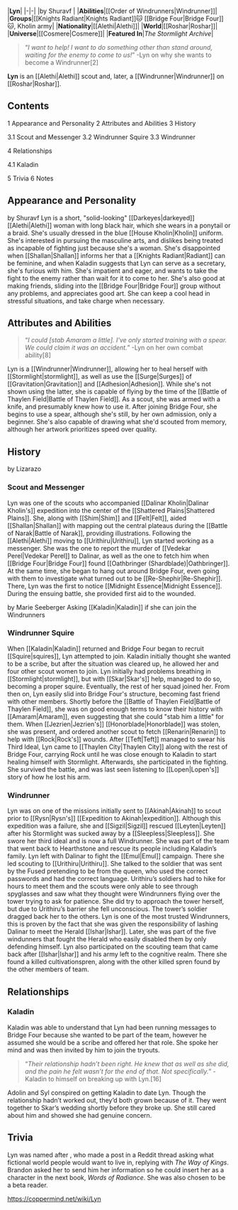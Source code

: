 |**Lyn**|
|-|-|
|by  Shuravf |
|**Abilities**|[[Order of Windrunners\|Windrunner]]|
|**Groups**|[[Knights Radiant\|Knights Radiant]]🐱︎ [[Bridge Four\|Bridge Four]]🐱︎, Kholin army|
|**Nationality**|[[Alethi\|Alethi]]|
|**World**|[[Roshar\|Roshar]]|
|**Universe**|[[Cosmere\|Cosmere]]|
|**Featured In**|*The Stormlight Archive*|

>“*I want to help! I want to do something other than stand around, waiting for the enemy to come to us!*”
\-Lyn on why she wants to become a Windrunner[2]


**Lyn** is an [[Alethi\|Alethi]] scout and, later, a [[Windrunner\|Windrunner]] on [[Roshar\|Roshar]].

## Contents

1 Appearance and Personality
2 Attributes and Abilities
3 History

3.1 Scout and Messenger
3.2 Windrunner Squire
3.3 Windrunner


4 Relationships

4.1 Kaladin


5 Trivia
6 Notes


## Appearance and Personality
 by  Shuravf 
Lyn is a short, "solid-looking" [[Darkeyes\|darkeyed]] [[Alethi\|Alethi]] woman with long black hair, which she wears in a ponytail or a braid. She's usually dressed in the blue [[House Kholin\|Kholin]] uniform.
She's interested in pursuing the masculine arts, and dislikes being treated as incapable of fighting just because she's a woman. She's disappointed when [[Shallan\|Shallan]] informs her that a [[Knights Radiant\|Radiant]] can be feminine, and when Kaladin suggests that Lyn can serve as a secretary, she's furious with him. She's impatient and eager, and wants to take the fight to the enemy rather than wait for it to come to her. She's also good at making friends, sliding into the [[Bridge Four\|Bridge Four]] group without any problems, and appreciates good art. She can keep a cool head in stressful situations, and take charge when necessary.

## Attributes and Abilities
>“*I could [stab Amaram a little]. I've only started training with a spear. We could claim it was an accident.*”
\-Lyn on her own combat ability[8]


Lyn is a [[Windrunner\|Windrunner]], allowing her to heal herself with [[Stormlight\|stormlight]], as well as use the [[Surge\|Surges]] of [[Gravitation\|Gravitation]] and [[Adhesion\|Adhesion]]. While she's not shown using the latter, she is capable of flying by the time of the [[Battle of Thaylen Field\|Battle of Thaylen Field]]. As a scout, she was armed with a knife, and presumably knew how to use it. After joining Bridge Four, she begins to use a spear, although she's still, by her own admission, only a beginner. She's also capable of drawing what she'd scouted from memory, although her artwork prioritizes speed over quality.

## History
 by  Lizarazo 
### Scout and Messenger
Lyn was one of the scouts who accompanied [[Dalinar Kholin\|Dalinar Kholin's]] expedition into the center of the [[Shattered Plains\|Shattered Plains]]. She, along with [[Shim\|Shim]] and [[Felt\|Felt]], aided [[Shallan\|Shallan]] with mapping out the central plateaus during the [[Battle of Narak\|Battle of Narak]], providing illustrations.
Following the [[Alethi\|Alethi]] moving to [[Urithiru\|Urithiru]], Lyn started working as a messenger. She was the one to report the murder of [[Vedekar Perel\|Vedekar Perel]] to Dalinar, as well as the one to fetch him when [[Bridge Four\|Bridge Four]] found [[Oathbringer (Shardblade)\|Oathbringer]]. At the same time, she began to hang out around Bridge Four, even going with them to investigate what turned out to be [[Re-Shephir\|Re-Shephir]]. There, Lyn was the first to notice [[Midnight Essence\|Midnight Essence]]. During the ensuing battle, she provided first aid to the wounded.

 by  Marie Seeberger  Asking [[Kaladin\|Kaladin]] if she can join the Windrunners
### Windrunner Squire
When [[Kaladin\|Kaladin]] returned and Bridge Four began to recruit [[Squire\|squires]], Lyn attempted to join. Kaladin initially thought she wanted to be a scribe, but after the situation was cleared up, he allowed her and four other scout women to join. Lyn initially had problems breathing in [[Stormlight\|stormlight]], but with [[Skar\|Skar's]] help, managed to do so, becoming a proper squire. Eventually, the rest of her squad joined her.
From then on, Lyn easily slid into Bridge Four's structure, becoming fast friend with other members. Shortly before the [[Battle of Thaylen Field\|Battle of Thaylen Field]], she was on good enough terms to know their history with [[Amaram\|Amaram]], even suggesting that she could "stab him a little" for them. When [[Jezrien\|Jezrien's]] [[Honorblade\|Honorblade]] was stolen, she was present, and ordered another scout to fetch [[Renarin\|Renarin]] to help with [[Rock\|Rock's]] wounds.
After [[Teft\|Teft]] managed to swear his Third Ideal, Lyn came to [[Thaylen City\|Thaylen City]] along with the rest of Bridge Four, carrying Rock until he was close enough to Kaladin to start healing himself with Stormlight. Afterwards, she participated in the fighting. She survived the battle, and was last seen listening to [[Lopen\|Lopen's]] story of how he lost his arm.

### Windrunner
Lyn was on one of the missions initially sent to [[Akinah\|Akinah]] to scout prior to [[Rysn\|Rysn's]] [[Expedition to Akinah\|expedition]]. Although this expedition was a failure, she and [[Sigzil\|Sigzil]] rescued [[Leyten\|Leyten]] after his Stormlight was sucked away by a [[Sleepless\|Sleepless]].
She swore her third ideal and is now a full Windrunner. 
She was part of the team that went back to Hearthstone and rescue its people including Kaladin’s family.
Lyn left with Dalinar to fight the [[Emul\|Emul]] campaign. There she led scouting to [[Urithiru\|Urithiru]]. She talked to the soldier that was sent by the Fused pretending to be from the queen, who used the correct passwords and had the correct language. Urithiru’s soldiers had to hike for hours to meet them and the scouts were only able to see through spyglasses and saw what they thought were Windrunners flying over the tower trying to ask for patience.
She did try to approach the tower herself, but due to Urithiru’s barrier she fell unconscious. The tower’s soldier dragged back her to the others.
Lyn is one of the most trusted Windrunners, this is proven by the fact that she was given the responsibility of lashing Dalinar to meet the Herald [[Ishar\|Ishar]]. Later, she was part of the five windunners that fought the Herald who easily disabled them by only defending himself.
Lyn also participated on the scouting team that came back after [[Ishar\|Ishar]] and his army left to the cognitive realm. There she found a killed cultivationspren, along with the other killed spren found by the other members of team.

## Relationships
### Kaladin
Kaladin was able to understand that Lyn had been running messages to Bridge Four because she wanted to be part of the team, however he assumed she would be a scribe and offered her that role. She spoke her mind and was then invited by him to join the tryouts.

>“*Their relationship hadn’t been right. He knew that as well as she did, and the pain he felt wasn’t for the end of that. Not specifically.*”
\-Kaladin to himself on breaking up with Lyn.[16]


Adolin and Syl conspired on getting Kaladin to date Lyn. Though the relationship hadn’t worked out, they’d both grown because of it. They went together to Skar’s wedding shortly before they broke up. She still cared about him and showed she had genuine concern.

## Trivia
Lyn was named after , who made a post in a Reddit thread asking what fictional world people would want to live in, replying with *The Way of Kings*. Brandon asked her to send him her information so he could insert her as a character in the next book, *Words of Radiance*. She was also chosen to be a beta reader.


https://coppermind.net/wiki/Lyn